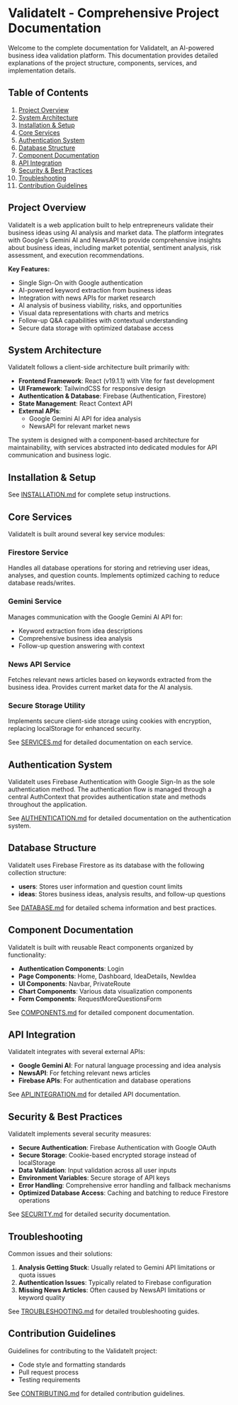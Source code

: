 # ValidateIt - Comprehensive Project Documentation

Welcome to the complete documentation for ValidateIt, an AI-powered business idea validation platform. This documentation provides detailed explanations of the project structure, components, services, and implementation details.

## Table of Contents

1. [Project Overview](#project-overview)
2. [System Architecture](#system-architecture)
3. [Installation & Setup](#installation--setup)
4. [Core Services](#core-services)
5. [Authentication System](#authentication-system)
6. [Database Structure](#database-structure)
7. [Component Documentation](#component-documentation)
8. [API Integration](#api-integration)
9. [Security & Best Practices](#security--best-practices)
10. [Troubleshooting](#troubleshooting)
11. [Contribution Guidelines](#contribution-guidelines)

## Project Overview

ValidateIt is a web application built to help entrepreneurs validate their business ideas using AI analysis and market data. The platform integrates with Google's Gemini AI and NewsAPI to provide comprehensive insights about business ideas, including market potential, sentiment analysis, risk assessment, and execution recommendations.

**Key Features:**
- Single Sign-On with Google authentication
- AI-powered keyword extraction from business ideas
- Integration with news APIs for market research
- AI analysis of business viability, risks, and opportunities
- Visual data representations with charts and metrics
- Follow-up Q&A capabilities with contextual understanding
- Secure data storage with optimized database access

## System Architecture

ValidateIt follows a client-side architecture built primarily with:

- **Frontend Framework**: React (v19.1.1) with Vite for fast development
- **UI Framework**: TailwindCSS for responsive design
- **Authentication & Database**: Firebase (Authentication, Firestore)
- **State Management**: React Context API
- **External APIs**: 
  - Google Gemini AI API for idea analysis
  - NewsAPI for relevant market news

The system is designed with a component-based architecture for maintainability, with services abstracted into dedicated modules for API communication and business logic.

## Installation & Setup

See [INSTALLATION.md](./INSTALLATION.md) for complete setup instructions.

## Core Services

ValidateIt is built around several key service modules:

### Firestore Service
Handles all database operations for storing and retrieving user ideas, analyses, and question counts. Implements optimized caching to reduce database reads/writes.

### Gemini Service
Manages communication with the Google Gemini AI API for:
- Keyword extraction from idea descriptions
- Comprehensive business idea analysis
- Follow-up question answering with context

### News API Service
Fetches relevant news articles based on keywords extracted from the business idea. Provides current market data for the AI analysis.

### Secure Storage Utility
Implements secure client-side storage using cookies with encryption, replacing localStorage for enhanced security.

See [SERVICES.md](./SERVICES.md) for detailed documentation on each service.

## Authentication System

ValidateIt uses Firebase Authentication with Google Sign-In as the sole authentication method. The authentication flow is managed through a central AuthContext that provides authentication state and methods throughout the application.

See [AUTHENTICATION.md](./AUTHENTICATION.md) for detailed documentation on the authentication system.

## Database Structure

ValidateIt uses Firebase Firestore as its database with the following collection structure:

- **users**: Stores user information and question count limits
- **ideas**: Stores business ideas, analysis results, and follow-up questions

See [DATABASE.md](./DATABASE.md) for detailed schema information and best practices.

## Component Documentation

ValidateIt is built with reusable React components organized by functionality:

- **Authentication Components**: Login
- **Page Components**: Home, Dashboard, IdeaDetails, NewIdea
- **UI Components**: Navbar, PrivateRoute
- **Chart Components**: Various data visualization components
- **Form Components**: RequestMoreQuestionsForm

See [COMPONENTS.md](./COMPONENTS.md) for detailed component documentation.

## API Integration

ValidateIt integrates with several external APIs:

- **Google Gemini AI**: For natural language processing and idea analysis
- **NewsAPI**: For fetching relevant news articles
- **Firebase APIs**: For authentication and database operations

See [API_INTEGRATION.md](./API_INTEGRATION.md) for detailed API documentation.

## Security & Best Practices

ValidateIt implements several security measures:

- **Secure Authentication**: Firebase Authentication with Google OAuth
- **Secure Storage**: Cookie-based encrypted storage instead of localStorage
- **Data Validation**: Input validation across all user inputs
- **Environment Variables**: Secure storage of API keys
- **Error Handling**: Comprehensive error handling and fallback mechanisms
- **Optimized Database Access**: Caching and batching to reduce Firestore operations

See [SECURITY.md](./SECURITY.md) for detailed security documentation.

## Troubleshooting

Common issues and their solutions:

1. **Analysis Getting Stuck**: Usually related to Gemini API limitations or quota issues
2. **Authentication Issues**: Typically related to Firebase configuration
3. **Missing News Articles**: Often caused by NewsAPI limitations or keyword quality

See [TROUBLESHOOTING.md](./TROUBLESHOOTING.md) for detailed troubleshooting guides.

## Contribution Guidelines

Guidelines for contributing to the ValidateIt project:

- Code style and formatting standards
- Pull request process
- Testing requirements

See [CONTRIBUTING.md](./CONTRIBUTING.md) for detailed contribution guidelines.